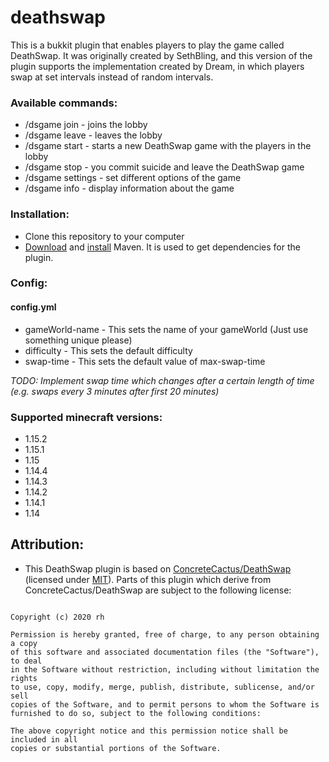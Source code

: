 # deathswap

This is a bukkit plugin that enables players to play the game called DeathSwap. It was originally created by SethBling, and this version of the plugin supports the implementation created by Dream, in which players swap at set intervals instead of random intervals.

### Available commands:

*   /dsgame join - joins the lobby
*   /dsgame leave - leaves the lobby
*   /dsgame start - starts a new DeathSwap game with the players in the lobby
*   /dsgame stop - you commit suicide and leave the DeathSwap game
*   /dsgame settings - set different options of the game
*   /dsgame info - display information about the game

### Installation:

*   Clone this repository to your computer
*   [Download](https://maven.apache.org/download.cgi) and [install](https://maven.apache.org/install.html) Maven. It is used to get dependencies for the plugin.


### Config:

#### config.yml

*   gameWorld-name - This sets the name of your gameWorld (Just use something unique please)
*   difficulty - This sets the default difficulty
*   swap-time - This sets the default value of max-swap-time

*TODO: Implement swap time which changes after a certain length of time (e.g. swaps every 3 minutes after first 20 minutes)*

### Supported minecraft versions:

*   1.15.2
*   1.15.1
*   1.15
*   1.14.4
*   1.14.3
*   1.14.2
*   1.14.1
*   1.14

## Attribution:

* This DeathSwap plugin is based on [ConcreteCactus/DeathSwap](https://github.com/ConcreteCactus/DeathSwap) (licensed under [MIT](https://github.com/ConcreteCactus/DeathSwap/blob/master/LICENSE)). Parts of this plugin which derive from ConcreteCactus/DeathSwap are subject to the following license:
```MIT License

Copyright (c) 2020 rh

Permission is hereby granted, free of charge, to any person obtaining a copy
of this software and associated documentation files (the "Software"), to deal
in the Software without restriction, including without limitation the rights
to use, copy, modify, merge, publish, distribute, sublicense, and/or sell
copies of the Software, and to permit persons to whom the Software is
furnished to do so, subject to the following conditions:

The above copyright notice and this permission notice shall be included in all
copies or substantial portions of the Software.
```